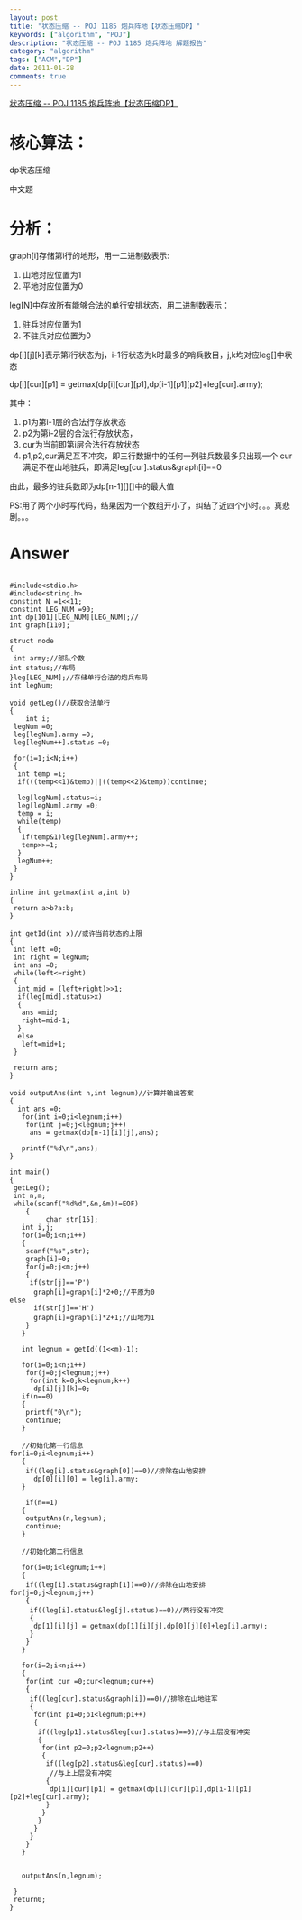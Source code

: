 ```yaml
---
layout: post
title: "状态压缩 -- POJ 1185 炮兵阵地【状态压缩DP】"
keywords: ["algorithm", "POJ"]
description: "状态压缩 -- POJ 1185 炮兵阵地 解题报告"
category: "algorithm"
tags: ["ACM","DP"]
date: 2011-01-28
comments: true
---
```

[状态压缩 -- POJ 1185 炮兵阵地【状态压缩DP】 ](http://poj.org/problem?id=1185)

# 核心算法：
 
 dp状态压缩
 
 中文题

# 分析：

graph[i]存储第i行的地形，用一二进制数表示:

1.  山地对应位置为1
2.  平地对应位置为0

leg[N]中存放所有能够合法的单行安排状态，用二进制数表示：

1. 驻兵对应位置为1
2. 不驻兵对应位置为0

dp[i][j][k]表示第i行状态为j，i-1行状态为k时最多的哨兵数目，j,k均对应leg[]中状态

dp[i][cur][p1] = getmax(dp[i][cur][p1],dp[i-1][p1][p2]+leg[cur].army);

其中：
  
  1. p1为第i-1层的合法行存放状态
  2. p2为第i-2层的合法行存放状态，
  3. cur为当前即第i层合法行存放状态
  4. p1,p2,cur满足互不冲突，即三行数据中的任何一列驻兵数最多只出现一个
  cur满足不在山地驻兵，即满足leg[cur].status&graph[i]==0

由此，最多的驻兵数即为dp[n-1][][]中的最大值

 PS:用了两个小时写代码，结果因为一个数组开小了，纠结了近四个小时。。。真悲剧。。。
 
# Answer

```

#include<stdio.h>
#include<string.h>
constint N =1<<11;
constint LEG_NUM =90;
int dp[101][LEG_NUM][LEG_NUM];//
int graph[110];

struct node
{
 int army;//部队个数
int status;//布局
}leg[LEG_NUM];//存储单行合法的炮兵布局
int legNum;

void getLeg()//获取合法单行
{
    int i;
 legNum =0;
 leg[legNum].army =0;
 leg[legNum++].status =0;

 for(i=1;i<N;i++)
 {
  int temp =i;
  if(((temp<<1)&temp)||((temp<<2)&temp))continue;

  leg[legNum].status=i;
  leg[legNum].army =0;
  temp = i;
  while(temp)
  {
   if(temp&1)leg[legNum].army++;
   temp>>=1;
  }
  legNum++;
 }
}

inline int getmax(int a,int b)
{
 return a>b?a:b;
}

int getId(int x)//或许当前状态的上限
{
 int left =0;
 int right = legNum;
 int ans =0;
 while(left<=right)
 {
  int mid = (left+right)>>1;
  if(leg[mid].status>x)
  {
   ans =mid;
   right=mid-1;
  }
  else
   left=mid+1;
 }

 return ans;
}

void outputAns(int n,int legnum)//计算并输出答案
{
  int ans =0;
   for(int i=0;i<legnum;i++)
    for(int j=0;j<legnum;j++)
     ans = getmax(dp[n-1][i][j],ans);

   printf("%d\n",ans);
}

int main()
{
 getLeg();
 int n,m;
 while(scanf("%d%d",&n,&m)!=EOF)
    {
         char str[15];
   int i,j;
   for(i=0;i<n;i++)
   {
    scanf("%s",str);
    graph[i]=0;
    for(j=0;j<m;j++)
    {
     if(str[j]=='P')
      graph[i]=graph[i]*2+0;//平原为0
else
      if(str[j]=='H')
      graph[i]=graph[i]*2+1;//山地为1
    }
   }
   
   int legnum = getId((1<<m)-1);
 
   for(i=0;i<n;i++)
    for(j=0;j<legnum;j++)
     for(int k=0;k<legnum;k++)
      dp[i][j][k]=0;
   if(n==0)
   {
    printf("0\n");
    continue;
   }
   
   //初始化第一行信息
for(i=0;i<legnum;i++)
   {
    if((leg[i].status&graph[0])==0)//排除在山地安排
      dp[0][i][0] = leg[i].army;
   }

    if(n==1)
   {
    outputAns(n,legnum);
    continue;
   }

   //初始化第二行信息

   for(i=0;i<legnum;i++)
   {
    if((leg[i].status&graph[1])==0)//排除在山地安排
for(j=0;j<legnum;j++)
    {
     if((leg[i].status&leg[j].status)==0)//两行没有冲突
     {
      dp[1][i][j] = getmax(dp[1][i][j],dp[0][j][0]+leg[i].army);
     }
    }
   }

   for(i=2;i<n;i++)
   {
    for(int cur =0;cur<legnum;cur++)
    {
     if((leg[cur].status&graph[i])==0)//排除在山地驻军
     {
      for(int p1=0;p1<legnum;p1++)
      {
       if((leg[p1].status&leg[cur].status)==0)//与上层没有冲突
       {
        for(int p2=0;p2<legnum;p2++)
        {
         if((leg[p2].status&leg[cur].status)==0)
          //与上上层没有冲突
         {
          dp[i][cur][p1] = getmax(dp[i][cur][p1],dp[i-1][p1][p2]+leg[cur].army);
         }
        }
       }
      }
     }
    }
   }


   outputAns(n,legnum);
   
 }
 return0;
}
```
